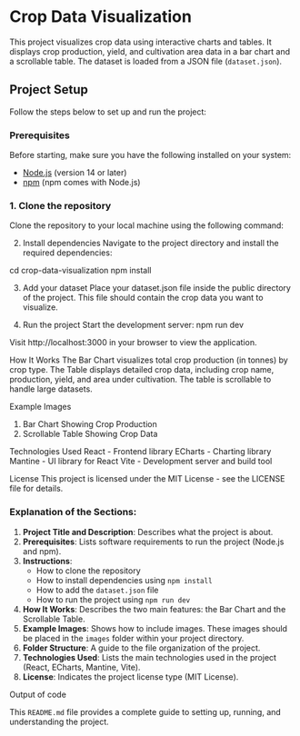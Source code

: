 # Crop Data Visualization

This project visualizes crop data using interactive charts and tables. It displays crop production, yield, and cultivation area data in a bar chart and a scrollable table. The dataset is loaded from a JSON file (`dataset.json`).

## Project Setup

Follow the steps below to set up and run the project:

### Prerequisites

Before starting, make sure you have the following installed on your system:

- [Node.js](https://nodejs.org/) (version 14 or later)
- [npm](https://www.npmjs.com/) (npm comes with Node.js)

### 1. Clone the repository

Clone the repository to your local machine using the following command:



2. Install dependencies
Navigate to the project directory and install the required dependencies:

cd crop-data-visualization
npm install

3. Add your dataset
Place your dataset.json file inside the public directory of the project. This file should contain the crop data you want to visualize.

4. Run the project
Start the development server:
npm run dev

Visit http://localhost:3000 in your browser to view the application.

How It Works
The Bar Chart visualizes total crop production (in tonnes) by crop type.
The Table displays detailed crop data, including crop name, production, yield, and area under cultivation. The table is scrollable to handle large datasets.

Example Images
1. Bar Chart Showing Crop Production
2. Scrollable Table Showing Crop Data

Technologies Used
React - Frontend library
ECharts - Charting library
Mantine - UI library for React
Vite - Development server and build tool

License
This project is licensed under the MIT License - see the LICENSE file for details.

### Explanation of the Sections:
1. **Project Title and Description**: Describes what the project is about.
2. **Prerequisites**: Lists software requirements to run the project (Node.js and npm).
3. **Instructions**:
   - How to clone the repository
   - How to install dependencies using `npm install`
   - How to add the `dataset.json` file
   - How to run the project using `npm run dev`
4. **How It Works**: Describes the two main features: the Bar Chart and the Scrollable Table.
5. **Example Images**: Shows how to include images. These images should be placed in the `images` folder within your project directory.
6. **Folder Structure**: A guide to the file organization of the project.
7. **Technologies Used**: Lists the main technologies used in the project (React, ECharts, Mantine, Vite).
8. **License**: Indicates the project license type (MIT License).

Output of code 



This `README.md` file provides a complete guide to setting up, running, and understanding the project.





